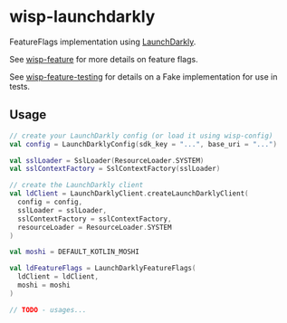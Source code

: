 # wisp-launchdarkly

FeatureFlags implementation using [LaunchDarkly](https://launchdarkly.com/).

See [wisp-feature](https://github.com/cashapp/wisp/tree/master/wisp-feature) for more details on feature flags.

See [wisp-feature-testing](https://github.com/cashapp/wisp/tree/master/wisp-feature-testing)
for details on a Fake implementation for use in tests.

## Usage

```kotlin
// create your LaunchDarkly config (or load it using wisp-config)
val config = LaunchDarklyConfig(sdk_key = "...", base_uri = "...")

val sslLoader = SslLoader(ResourceLoader.SYSTEM)
val sslContextFactory = SslContextFactory(sslLoader)

// create the LaunchDarkly client
val ldClient = LaunchDarklyClient.createLaunchDarklyClient(
  config = config,
  sslLoader = sslLoader,
  sslContextFactory = sslContextFactory,
  resourceLoader = ResourceLoader.SYSTEM
)

val moshi = DEFAULT_KOTLIN_MOSHI

val ldFeatureFlags = LaunchDarklyFeatureFlags(
  ldClient = ldClient,
  moshi = moshi
)

// TODO - usages...
```
